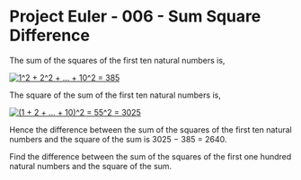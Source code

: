 Project Euler - 006 - Sum Square Difference
=====================

The sum of the squares of the first ten natural numbers is,

<a href="https://www.codecogs.com/eqnedit.php?latex=1^2&plus;2^2&plus;\cdots&plus;10^2=385" target="_blank">
  <img src="https://latex.codecogs.com/gif.latex?1^2&plus;2^2&plus;\cdots&plus;10^2=385"
       alt="1^2 + 2^2 + ... + 10^2 = 385" />
</a>

The square of the sum of the first ten natural numbers is,

<a href="https://www.codecogs.com/eqnedit.php?latex=(1&plus;2&plus;\cdots&plus;10)^2=55^2=3025" target="_blank">
  <img src="https://latex.codecogs.com/gif.latex?(1&plus;2&plus;\cdots&plus;10)^2=55^2=3025"
       alt="(1 + 2 + ... + 10)^2 = 55^2 = 3025" />
</a>

Hence the difference between the sum of the squares of the first ten natural
numbers and the square of the sum is 3025 − 385 = 2640.

Find the difference between the sum of the squares of the first one hundred
natural numbers and the square of the sum.
